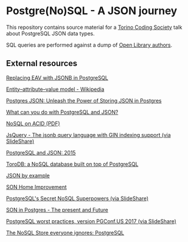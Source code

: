 # Postgre(No)SQL - A JSON journey

This repository contains source material for a [Torino Coding Society](http://torinocodingsociety.it/) talk about PostgreSQL JSON data types.

SQL queries are performed against a dump of [Open Library authors](https://openlibrary.org/developers/dumps).

## External resources

[Replacing EAV with JSONB in PostgreSQL](https://coussej.github.io/2016/01/14/Replacing-EAV-with-JSONB-in-PostgreSQL/)

[Entity–attribute–value model - Wikipedia](https://en.wikipedia.org/wiki/Entity%E2%80%93attribute%E2%80%93value_model)

[Postgres JSON: Unleash the Power of Storing JSON in Postgres](https://blog.codeship.com/unleash-the-power-of-storing-json-in-postgres/)

[What can you do with PostgreSQL and JSON?](http://clarkdave.net/2013/06/what-can-you-do-with-postgresql-and-json/)

[NoSQL on ACID (PDF)](https://wiki.postgresql.org/images/d/de/NoSQL_training_-_pgconf.eu.pdf)

[JsQuery - The jsonb query language with GIN indexing support (via SlideShare)](https://www.slideshare.net/AlexanderKorotkov/jsquery-the-jsonb-query-language-with-gin-indexing-support)

[PostgreSQL and JSON: 2015](http://thebuild.com/presentations/fosdem-2015-json.pdf)

[ToroDB: a NoSQL database built on top of PostgreSQL](https://www.slideshare.net/8kdata/toro-db-pgconfny2015)

[JSON by example](https://wiki.postgresql.org/images/7/7c/JSON-by-example_FOSDEM_2016.pdf)

[SON Home Improvement](http://thebuild.com/presentations/scale14x-json-home-improvement.pdf)

[PostgreSQL's Secret NoSQL Superpowers (via SlideShare)](https://www.slideshare.net/AmandaGilmore7/postgresqlssecretnosqlsuperpowers)

[SON in Postgres - The present and Future](http://www.sai.msu.su/~megera/postgres/talks/jsonb-pgconf.us-2017.pdf)

[PostgreSQL worst practices, version PGConf.US 2017 (via SlideShare)](https://www.slideshare.net/PostgreSQL-Consulting/postgresql-worst-practices-version-pgconfus-2017-by-ilya-kosmodemiansky)

[The NoSQL Store everyone ignores: PostgreSQL](https://talks.bitexpert.de/nosql15-postgres-nosql/)